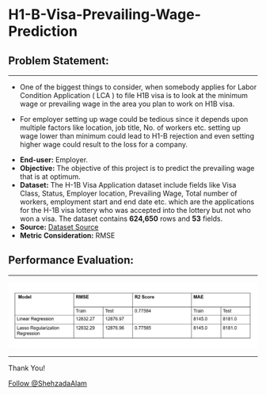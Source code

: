 # H1-B-Visa-Prevailing-Wage-Prediction
## Problem Statement:
----
* One of the biggest things to consider, when somebody applies for Labor Condition Application ( LCA ) to file H1B visa is to look at the minimum wage or prevailing wage in the area you plan to work on H1B visa.

* For employer setting up wage could be tedious since it depends upon multiple factors like location, job title, No. of workers etc. setting up wage lower than minimum could lead to H1-B rejection and even setting higher wage could result to the loss for a company.

+ **End-user:** Employer.
+ **Objective:**  The objective of this project is to predict the prevailing wage that is at optimum.
+ **Dataset:** The H-1B Visa Application dataset include fields like Visa Class, Status, Employer location, 	Prevailing Wage, Total number of workers, employment start and end date etc. which are the 	applications for  the H-1B visa lottery who was accepted into the lottery but not who won a visa. The dataset contains **624,650** rows and **53** fields.
+ **Source:** [Dataset Source](https://public.enigma.com/datasets/h-1-b-visa-applications-2017/e1ee0ae8-13f4-444f-804e-9a429b32f424)
+ **Metric Consideration:** RMSE

## Performance Evaluation:
----
![VisaPrevailing](https://github.com/ShehzadaAlam/H1-B-Visa-Prevailing-Wage-Prediction/blob/master/PerformanceEval.JPG "Performance")

----
<p>Thank You!	
<p><!-- Place this tag where you want the button to render. -->
<a class="github-button" href="https://github.com/ShehzadaAlam" aria-label="Follow @ShehzadaAlam on GitHub">Follow @ShehzadaAlam</a>
